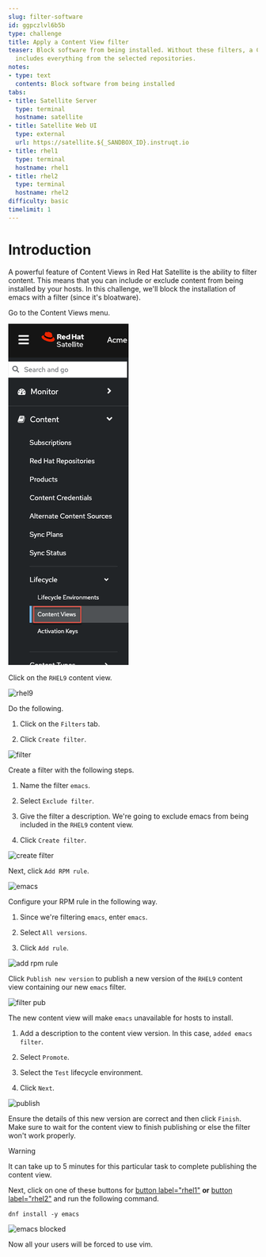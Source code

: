 ```yaml
---
slug: filter-software
id: ggpczlvl6b5b
type: challenge
title: Apply a Content View filter
teaser: Block software from being installed. Without these filters, a Content View
  includes everything from the selected repositories.
notes:
- type: text
  contents: Block software from being installed
tabs:
- title: Satellite Server
  type: terminal
  hostname: satellite
- title: Satellite Web UI
  type: external
  url: https://satellite.${_SANDBOX_ID}.instruqt.io
- title: rhel1
  type: terminal
  hostname: rhel1
- title: rhel2
  type: terminal
  hostname: rhel2
difficulty: basic
timelimit: 1
---
```

Introduction
===
A powerful feature of Content Views in Red Hat Satellite is the ability to filter content. This means that you can include or exclude content from being installed by your hosts. In this challenge, we'll block the installation of emacs with a filter (since it's bloatware).

Go to the Content Views menu.

![cv](../assets/contentview.png)

Click on the `RHEL9` content view.

![rhel9](../assets/rhel9cv.png)

Do the following.

1) Click on the `Filters` tab.

2) Click `Create filter`.

![filter](../assets/filter.png)

Create a filter with the following steps.

1) Name the filter `emacs`.

2) Select `Exclude filter`.

3) Give the filter a description. We're going to exclude emacs from being included in the `RHEL9` content view.

4) Click `Create filter`.

![create filter](../assets/createfilter.png)

Next, click `Add RPM rule`.

![emacs](../assets/emacsrpmrule.png)

Configure your RPM rule in the following way.

1) Since we're filtering `emacs`, enter `emacs`.

2) Select `All versions`.

3) Click `Add rule`.

![add rpm rule](../assets/addrpmruleemacs.png)

Click `Publish new version` to publish a new version of the `RHEL9` content view containing our new `emacs` filter.

![filter pub](../assets/publishcvfilter.png)

The new content view will make `emacs` unavailable for hosts to install.

1) Add a description to the content view version. In this case, `added emacs filter`.

2) Select `Promote`.

3) Select the `Test` lifecycle environment.

4) Click `Next`.

![publish](../assets/publishfiltercv.png)

Ensure the details of this new version are correct and then click `Finish`. Make sure to wait for the content view to finish publishing or else the filter won't work properly.
> [!WARNING]
> It can take up to 5 minutes for this particular task to complete publishing the content view.

Next, click on one of these buttons for [button label="rhel1"](tab-2) **or** [button label="rhel2"](tab-3) and run the following command.

```bash,run
dnf install -y emacs
```

![emacs blocked](../assets/emacsinstallerror.png)

Now all your users will be forced to use vim.
